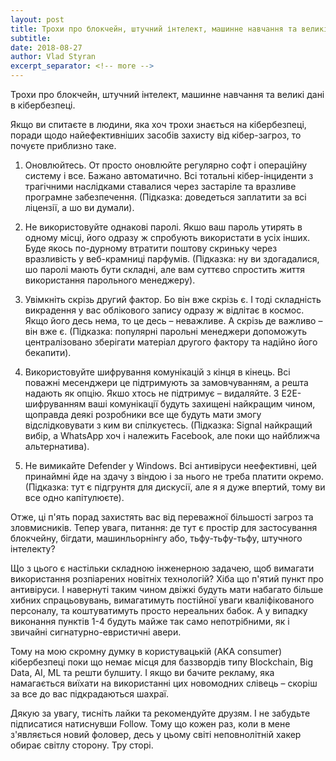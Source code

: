 ```yaml
---
layout: post
title: Трохи про блокчейн, штучний інтелект, машинне навчання та великі дані в кібербезпеці.
subtitle: 
date: 2018-08-27
author: Vlad Styran
excerpt_separator: <!-- more -->
---
```


Трохи про блокчейн, штучний інтелект, машинне навчання та великі дані в кібербезпеці.

Якщо ви спитаєте в людини, яка хоч трохи знається на кібербезпеці, поради щодо найефективніших засобів захисту від кібер-загроз, то почуєте приблизно таке.
<!-- more -->

1. Оновлюйтесь. От просто оновлюйте регулярно софт і операційну систему і все. Бажано автоматично. Всі тотальні кібер-інциденти з трагічними наслідками ставалися через застаріле та вразливе програмне забезпечення. (Підказка: доведеться заплатити за всі ліцензії, а шо ви думали).

2. Не використовуйте однакові паролі. Якшо ваш пароль утирять в одному місці, його одразу ж спробують використати в усіх інших. Буде якось по-дурному втратити поштову скриньку через вразливість у веб-крамниці парфумів. (Підказка: ну ви здогадалися, шо паролі мають бути складні, але вам суттєво спростить життя використання парольного менеджеру).

3. Увімкніть скрізь другий фактор. Бо він вже скрізь є. І тоді складність викрадення у вас облікового запису одразу ж відлітає в космос. Якщо його десь нема, то це десь – неважливе. А скрізь де важливо – він вже є. (Підказка: популярні парольні менеджери допоможуть централізовано зберігати матеріал другого фактору та надійно його бекапити).

4. Використовуйте шифрування комунікацій з кінця в кінець. Всі поважні месенджери це підтримують за замовчуванням, а решта надають як опцію. Якшо хтось не підтримує – видаляйте. З Е2Е-шифруванням ваші комунікації будуть захищені найкращим чином, щоправда деякі розробники все ще будуть мати змогу відслідковувати з ким ви спілкуєтесь. (Підказка: Signal найкращий вибір, а WhatsApp хоч і належить Facebook, але поки що найближча альтернатива).

5. Не вимикайте Defender у Windows. Всі антивіруси неефективні, цей принаймні йде на здачу з віндою і за нього не треба платити окремо. (Підказка: тут є підгрунтя для дискусії, але я я дуже впертий, тому ви все одно капітулюєте).

Отже, ці п'ять порад захистять вас від переважної більшості загроз та зловмисників. Тепер увага, питання: де тут є простір для застосування блокчейну, бігдати, машинльорнінгу або, тьфу-тьфу-тьфу, штучного інтелекту?

Що з цього є настільки складною інженерною задачею, щоб вимагати використання розпіарених новітніх технологій? Хіба що п'ятий пункт про антивіруси. І навернуті таким чином двіжкі будуть мати набагато більше хибних спрацьовувань, вимагатимуть постійної уваги кваліфікованого персоналу, та коштуватимуть просто нереальних бабок. А у випадку виконання пунктів 1-4 будуть майже так само непотрібними, як і звичайні сигнатурно-евристичні авери.

Тому на мою скромну думку в користувацькій (AKA consumer) кібербезпеці поки що немає місця для баззвордів типу Blockchain, Big Data, AI, ML та решти булшиту. І якщо ви бачите рекламу, яка намагається виїхати на використанні цих новомодних слівець – скоріш за все до вас підкрадаються шахраї.

Дякую за увагу, тисніть лайки та рекомендуйте друзям. І не забудьте підписатися натиснувши Follow. Тому що кожен раз, коли в мене з'являється новий фоловер, десь у цьому світі неповнолітній хакер обирає світлу сторону. Тру сторі.